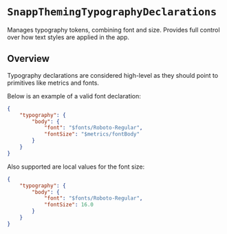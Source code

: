 # ``SnappThemingTypographyDeclarations``

Manages typography tokens, combining font and size. Provides full control over how text styles are applied in the app.

## Overview

Typography declarations are considered high-level as they should point to primitives like metrics and fonts.

Below is an example of a valid font declaration:

```json
{
    "typography": {
        "body": {
            "font": "$fonts/Roboto-Regular",
            "fontSize": "$metrics/fontBody"
        }
    }
}
```

Also supported are local values for the font size:

```json
{
    "typography": {
        "body": {
            "font": "$fonts/Roboto-Regular",
            "fontSize": 16.0
        }
    }
}
```
